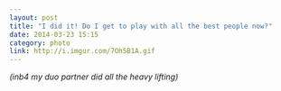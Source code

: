 ```yaml
---
layout: post
title: "I did it! Do I get to play with all the best people now?"
date: 2014-03-23 15:15
category: photo
link: http://i.imgur.com/7Oh5B1A.gif
---
```


*(inb4 my duo partner did all the heavy lifting)*